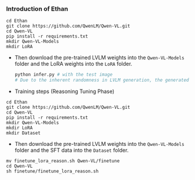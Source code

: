 ### Introduction of Ethan
```
cd Ethan
git clone https://github.com/QwenLM/Qwen-VL.git
cd Qwen-VL
pip install -r requirements.txt
mkdir Qwen-VL-Models 
mkdir LoRA
```
- Then download the pre-trained LVLM weights into the `Qwen-VL-Models` folder and the LoRA weights into the `LoRA` folder.
  ```Python
  python infer.py # with the test image
  # Due to the inherent randomness in LVLM generation, the generated reasons may not always be consistent.
  ```
- Training steps (Reasoning Tuning Phase)
```
cd Ethan
git clone https://github.com/QwenLM/Qwen-VL.git
cd Qwen-VL
pip install -r requirements.txt
mkdir Qwen-VL-Models 
mkdir LoRA
mkdir Dataset
```
- Then download the pre-trained LVLM weights into the `Qwen-VL-Models` folder and the SFT data into the `Dataset` folder.
```
mv finetune_lora_reason.sh Qwen-VL/finetune
cd Qwen-VL
sh finetune/finetune_lora_reason.sh
```